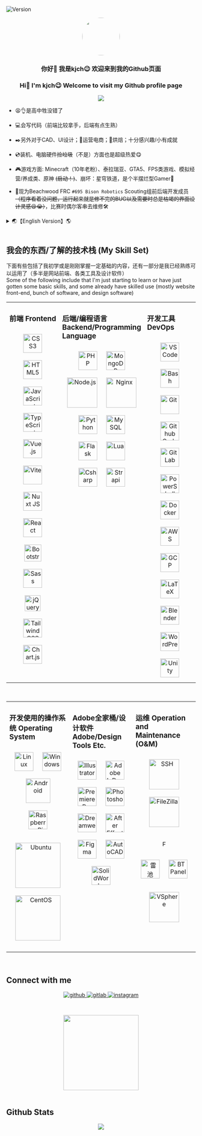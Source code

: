 <!--
**1834423612/1834423612** is a ✨ _special_ ✨ repository because its `README.md` (this file) appears on your GitHub profile.

Here are some ideas to get you started:

- 🔭 I’m currently working on ...
- 🌱 I’m currently learning ...
- 👯 I’m looking to collaborate on ...
- 🤔 I’m looking for help with ...
- 💬 Ask me about ...
- 📫 How to reach me: ...
- 😄 Pronouns: ...
- ⚡ Fun fact: ...
-->
<div>
  <div align="left">

![Version](https://placehold.co/100x40/orange/white?text=V+24.715.1&font=oswald)
  </div>
</div>

<!-- Avatar 头像内容 -->
<div align="center">
<img style="border-radius: 50%;" src="https://gravatar.com/avatar/361a331e88af15ea5f7f81cdd60a6633e7bc4a69db43b236caae96cdcb1ddd03?s=1024" align="center" height="" width="100" />
</div>  


<!-- Welcome 欢迎部分 -->
### <div align="center">你好👋 我是kjch😉 欢迎来到我的Github页面</div>  
### <div align="center">Hi👋 I'm kjch😉 Welcome to visit my Github profile page</div>  
  

<!-- Moe Counter 访问计数器 -->
<div align="center">
<img src="https://count.kjchmc.cn/get/@kjch-github-profile?theme=minecraft" align="center" height="" width="" />
</div>  
  

<!-- Intro 个人介绍 -->
- 😫👌是高中牲没错了

- 💻会写代码（前端比较拿手，后端有点生熟）

- ✒️另外对于CAD、UI设计；🛒运营电商；🍞烘焙；十分感兴趣/小有成就

- 💿装机、电脑硬件~~捡垃圾~~（不是）方面也是超级热爱😋

- 🎮游戏方面: Minecraft（10年老粉）、泰拉瑞亚、GTA5、FPS类游戏、模拟经营/养成类、原神 ~~(启动！)~~、崩坏：星穹铁道，是个半摆烂型Gamer🤣

- 🤖现为Beachwood FRC `#695 Bison Robotics` Scouting组前后端开发成员 ~~（程序看着没问题，运行起来就是修不完的BUG以及需要时总是枯竭的界面设计灵感😫😭）~~，比赛时偶尔客串去维修🛠️


<details>
<summary>🌏【English Version】🌎</summary>  

----
<!-- Intro 个人介绍英文版 English Version -->
- 😫👌 I'm a High school student

- 💻 Know some programming stuffs(Front-end is okay, back-end still needs to learn & practice)

- ✒️ Also were interested/get some achievement in CAD, UI design; 🛒Running E-Commerce; 🍞Baking...

- 💿 Super passionate about PC/Server installed, and computer hardware stuff ~~bought lots of second-hand hardware~~(just sometimes, haha) too😋!

- 🎮 Gaming: Minecraft (10-year-old fan), Terraria, GTA5, FPS-type games, Sims/Farming, Genshin Impact(YES!), Honkai: Star Rail, lots of games to play(didn't have enough time!!)🤣

- 🤖 Currently a front-end and back-end development member of the Beachwood FRC `#695 Bison Robotics` Scouting sub-team ~~(Sometimes the programs look fine, but when they are running, bugs come out and that can't be fixed, and my inspiration for interface design that always runs out when I need it😫😭)~~, sometimes during the competition might go to help to repair/install robot🛠️

----
</details>

<br/>  


## 我会的东西/了解的技术栈 (My Skill Set) 
下面有些包括了我初学或是刚刚掌握一定基础的内容，还有一部分是我已经熟练可以运用了（多半是网站前端、各类工具及设计软件）  
Some of the following include that I'm just starting to learn or have just gotten some basic skills, and some already have skilled use (mostly website front-end, bunch of software, and design software)  


<table><tr><td valign="top" width="33%">

### 前端 Frontend  
<div align="center">  
<a href="https://www.w3schools.com/css/" target="_blank"><img style="margin: 10px" src="https://profilinator.rishav.dev/skills-assets/css3-original-wordmark.svg" alt="CSS3" height="50" /></a>  
<a href="https://en.wikipedia.org/wiki/HTML5" target="_blank"><img style="margin: 10px" src="https://profilinator.rishav.dev/skills-assets/html5-original-wordmark.svg" alt="HTML5" height="50" /></a>  
<a href="https://www.javascript.com/" target="_blank"><img style="margin: 10px" src="https://profilinator.rishav.dev/skills-assets/javascript-original.svg" alt="JavaScript" height="50" /></a>  
<a href="https://www.typescriptlang.org/" target="_blank"><img style="margin: 10px" src="https://profilinator.rishav.dev/skills-assets/typescript-original.svg" alt="TypeScript" height="50" /></a>  
<a href="https://vuejs.org/" target="_blank"><img style="margin: 10px" src="https://profilinator.rishav.dev/skills-assets/vuejs-original-wordmark.svg" alt="Vue.js" height="50" /></a>  
<a href="https://vitejs.dev/" target="_blank"><img style="margin:10px" src="https://cdn.jsdelivr.net/gh/devicons/devicon@latest/icons/vitejs/vitejs-original.svg" alt="Vite" height="50" /></a> 
<a href="https://nuxtjs.org/" target="_blank"><img style="margin: 10px" src="https://profilinator.rishav.dev/skills-assets/nuxt.png" alt="Nuxt JS" height="50" /></a>  
<a href="https://reactjs.org/" target="_blank"><img style="margin: 10px" src="https://profilinator.rishav.dev/skills-assets/react-original-wordmark.svg" alt="React" height="50" /></a>  
<a href="https://getbootstrap.com/docs/3.4/javascript/" target="_blank"><img style="margin: 10px" src="https://profilinator.rishav.dev/skills-assets/bootstrap-plain.svg" alt="Bootstrap" height="45" /></a>  
<a href="https://sass-lang.com/" target="_blank"><img style="margin: 10px" src="https://profilinator.rishav.dev/skills-assets/sass-original.svg" alt="Sass" height="50" /></a>  
<a href="https://jquery.com/" target="_blank"><img style="margin: 10px" src="https://profilinator.rishav.dev/skills-assets/jquery.png" alt="jQuery" height="42" /></a>  
<a href="https://www.tailwindcss.com/" target="_blank"><img style="margin: 10px" src="https://profilinator.rishav.dev/skills-assets/tailwindcss.svg" alt="Tailwind CSS" height="50" /></a>  
<a href="https://www.chartjs.org/" target="_blank"><img style="margin: 10px" src="https://profilinator.rishav.dev/skills-assets/logo-title.svg" alt="Chart.js" height="50" /></a>  
</div>

</td><td valign="top" width="33%">



### 后端/编程语言 Backend/Programming Language  
<div align="center">  
<a href="https://www.php.net/" target="_blank"><img style="margin: 10px" src="https://profilinator.rishav.dev/skills-assets/php-original.svg" alt="PHP" height="50" /></a>  
<a href="https://www.mongodb.com/" target="_blank"><img style="margin: 10px" src="https://profilinator.rishav.dev/skills-assets/mongodb-original-wordmark.svg" alt="MongoDB" height="50" /></a>  
<a href="https://nodejs.org/" target="_blank"><img style="margin: 10px" src="https://profilinator.rishav.dev/skills-assets/nodejs-original-wordmark.svg" alt="Node.js" height="80" /></a>  
<a href="https://www.nginx.com/" target="_blank"><img style="margin: 10px" src="https://profilinator.rishav.dev/skills-assets/nginx-original.svg" alt="Nginx" height="80" /></a>  
<a href="https://www.python.org/" target="_blank"><img style="margin: 10px" src="https://profilinator.rishav.dev/skills-assets/python-original.svg" alt="Python" height="50" /></a>  
<a href="https://www.mysql.com/" target="_blank"><img style="margin: 10px" src="https://profilinator.rishav.dev/skills-assets/mysql-original-wordmark.svg" alt="MySQL" height="50" /></a>  
<a href="https://flask.palletsprojects.com/" target="_blank"><img style="margin: 10px" src="https://profilinator.rishav.dev/skills-assets/flask.png" alt="Flask" height="50" /></a>  
<a href="https://www.lua.org/" target="_blank"><img style="margin: 10px" src="https://cdn.jsdelivr.net/gh/devicons/devicon@latest/icons/lua/lua-original.svg" alt="Lua" height="50" /></a>  
<a href="https://learn.microsoft.com/en-us/dotnet/csharp/" target="_blank"><img style="margin: 10px" src="https://cdn.jsdelivr.net/gh/devicons/devicon@latest/icons/csharp/csharp-original.svg" alt="Csharp" height="50" /></a>    
<a href="https://www.strapi.io/" target="_blank"><img style="margin: 10px" src="https://profilinator.rishav.dev/skills-assets/strapi.svg" alt="Strapi" height="50" /></a>  
</div>

</td><td valign="top" width="33%">



### 开发工具 DevOps  
<div align="center">  
<a href="https://code.visualstudio.com/" target="_blank"><img style="margin:10px" src="https://cdn.jsdelivr.net/gh/devicons/devicon/icons/vscode/vscode-original.svg" alt="VSCode" height="50" /></a>  
<a href="https://www.gnu.org/software/bash/" target="_blank"><img style="margin: 10px" src="https://profilinator.rishav.dev/skills-assets/gnu_bash-icon.svg" alt="Bash" height="50" /></a>  
<a href="https://git-scm.com/" target="_blank"><img style="margin: 10px" src="https://profilinator.rishav.dev/skills-assets/git-scm-icon.svg" alt="Git" height="50" /></a>  
<a href="https://github.dev/" target="_blank"><img style="margin: 10px" src="https://cdn.jsdelivr.net/gh/devicons/devicon@latest/icons/githubcodespaces/githubcodespaces-original.svg" alt="Github Code Spaces" height="50" /></a>  
<a href="https://about.gitlab.com/" target="_blank"><img style="margin: 10px" src="https://profilinator.rishav.dev/skills-assets/gitlab.svg" alt="GitLab" height="50" /></a>  
<a href="https://docs.microsoft.com/en-us/powershell/" target="_blank"><img style="margin: 10px" src="https://profilinator.rishav.dev/skills-assets/powershell.png" alt="PowerShell" height="50" /></a>  
<a href="https://www.docker.com/" target="_blank"><img style="margin: 10px" src="https://profilinator.rishav.dev/skills-assets/docker-original-wordmark.svg" alt="Docker" height="50" /></a>  
<a href="https://aws.amazon.com/" target="_blank"><img style="margin: 10px" src="https://profilinator.rishav.dev/skills-assets/amazonwebservices-original-wordmark.svg" alt="AWS" height="50" /></a>  
<a href="https://cloud.google.com/" target="_blank"><img style="margin: 10px" src="https://profilinator.rishav.dev/skills-assets/google_cloud-icon.svg" alt="GCP" height="50" /></a>  
<a href="https://www.latex-project.org/" target="_blank"><img style="margin: 10px" src="https://profilinator.rishav.dev/skills-assets/latex.png" alt="LaTeX" height="50" /></a>  
<a href="https://www.blender.org/" target="_blank"><img style="margin: 10px" src="https://profilinator.rishav.dev/skills-assets/blender_community_badge_white.svg" alt="Blender" height="50" /></a>  
<a href="https://wordpress.com/" target="_blank"><img style="margin: 10px" src="https://profilinator.rishav.dev/skills-assets/wordpress.png" alt="WordPress" height="50" /></a>  
<a href="https://unity.com/" target="_blank"><img style="margin: 10px" src="https://profilinator.rishav.dev/skills-assets/unity.png" alt="Unity" height="50" /></a>  
</div>

</td></tr></table>  

<br/>  




<table><tr><td valign="top" width="33%">

### 开发使用的操作系统 Operating System  
<div align="center">  
<a href="https://www.linux.org/" target="_blank"><img style="margin: 10px" src="https://profilinator.rishav.dev/skills-assets/linux-original.svg" alt="Linux" height="50" /></a>  
<a href="https://www.microsoft.com/windows" target="_blank"><img style="margin:10px" src="https://cdn.jsdelivr.net/gh/devicons/devicon@latest/icons/windows11/windows11-original.svg" alt="Windows" height="50" /></a>  
<a href="https://www.android.com/" target="_blank"><img style="margin:10px" src="https://cdn.jsdelivr.net/gh/devicons/devicon@latest/icons/android/android-plain-wordmark.svg" alt="Android" height="65" /></a>  
<a href="https://www.raspberrypi.org/" target="_blank"><img style="margin: 10px" src="https://profilinator.rishav.dev/skills-assets/raspberrypi.png" alt="Raspberry Pi" height="50" /></a>  

<a href="https://www.ubuntu.com/" target="_blank"><img style="margin:10px" src="https://cdn.jsdelivr.net/gh/devicons/devicon@latest/icons/ubuntu/ubuntu-original-wordmark.svg" alt="Ubuntu" height="120" /></a>
<a href="https://www.centos.org/" target="_blank"><img style="margin:10px" src="https://cdn.jsdelivr.net/gh/devicons/devicon@latest/icons/centos/centos-original-wordmark.svg" alt="CentOS" height="120" /></a>
</div>

</td><td valign="top" width="33%">

### Adobe全家桶/设计软件 Adobe/Design Tools Etc.
<div align="center">  
<a href="https://www.adobe.com/in/products/illustrator.html" target="_blank"><img style="margin: 10px" src="https://profilinator.rishav.dev/skills-assets/adobe_illustrator-icon.svg" alt="Illustrator" height="50" /></a>  
<a href="https://www.adobe.com/in/products/indesign.html" target="_blank"><img style="margin: 10px" src="https://profilinator.rishav.dev/skills-assets/adobeindesign.svg" alt="Adobe InDesign" height="50" /></a>  
<a href="https://www.adobe.com/in/products/premiere.html" target="_blank"><img style="margin: 10px" src="https://profilinator.rishav.dev/skills-assets/adobepremierepro.png" alt="Premiere Pro" height="50" /></a>  
<a href="https://www.adobe.com/in/products/photoshop.html" target="_blank"><img style="margin: 10px" src="https://cdn.jsdelivr.net/gh/devicons/devicon@latest/icons/photoshop/photoshop-original.svg" alt="Photoshop" height="50" /></a>  
<a href="https://www.adobe.com/in/products/dreamweaver.html" target="_blank"><img style="margin: 10px" src="https://cdn.jsdelivr.net/gh/devicons/devicon@latest/icons/dreamweaver/dreamweaver-original.svg" alt="Dreamweaver " height="50" /></a>  
<a href="https://www.adobe.com/in/products/aftereffects.html" target="_blank"><img style="margin: 10px" src="https://profilinator.rishav.dev/skills-assets/aftereffects.png" alt="After Effects" height="50" /></a>  
<a href="https://www.figma.com/" target="_blank"><img style="margin: 10px" src="https://profilinator.rishav.dev/skills-assets/figma-icon.svg" alt="Figma" height="50" /></a>  
<a href="https://www.autodesk.com/products/autocad/" target="_blank"><img style="margin: 10px" src="https://upload.wikimedia.org/wikipedia/commons/6/6e/AutoCad_new_logo.svg" alt="AutoCAD" height="50" /></a>  
<a href="https://www.solidworks.com/" target="_blank"><img style="margin: 10px" src="https://upload.wikimedia.org/wikipedia/en/d/d2/SolidWorks_Logo.svg" alt="SolidWorks" height="50" /></a>  
</div>

</td><td valign="top" width="33%">

### 运维 Operation and Maintenance (O&M)
<div align="center">  
<a href="https://www.openssh.com/" target="_blank"><img style="margin: 10px" src="https://cdn.jsdelivr.net/gh/devicons/devicon@latest/icons/ssh/ssh-original-wordmark.svg" alt="SSH" height="80" /></a>  
<a href="https://filezilla-project.org/" target="_blank"><img style="margin: 10px" src="https://cdn.jsdelivr.net/gh/devicons/devicon@latest/icons/filezilla/filezilla-original-wordmark.svg" alt="FileZilla" height="80" /></a>  

<a href="https://www.fortinet.com/" target="_blank"><img style="margin: 10px" src="https://www.fortinet.com/content/dam/fortinet/images/general/fortinet-logo.svg" alt="Fortinet" height="15" /></a>  

<a href="https://waf-ce.chaitin.cn/" target="_blank"><img style="margin: 10px" src="https://waf-ce.chaitin.cn/images/safeline.svg" alt="雷池WAF" height="50" /></a>
<a href="https://bt.cn" target="_blank"><img style="margin: 10px" src="https://www.bt.cn/static/new/images/logo.svg" alt="BT Panel" height="50" /></a>  

<a href="https://www.vmware.com/products/vsphere.html" target="_blank"><img style="margin:10px" src="https://cdn.jsdelivr.net/gh/devicons/devicon@latest/icons/vsphere/vsphere-original-wordmark.svg" alt="VSphere" height="80"/></a>
</div>

</td></tr></table>  

<br/>  



## Connect with me  
<div align="center">
<a href="https://github.com/1834423612" target="_blank">
<img src=https://img.shields.io/badge/github-%2324292e.svg?&style=for-the-badge&logo=github&logoColor=white alt=github style="margin-bottom: 5px;" />
</a>
<a href="https://gitlab.com/kjch" target="_blank">
<img src=https://img.shields.io/badge/gitlab-330F63.svg?&style=for-the-badge&logo=gitlab&logoColor=white alt=gitlab style="margin-bottom: 5px;" />
</a>
<a href="https://instagram.com/kjch0720" target="_blank">
<img src=https://img.shields.io/badge/instagram-%23000000.svg?&style=for-the-badge&logo=instagram&logoColor=white alt=instagram style="margin-bottom: 5px;" />
</a>  

</div>  
  

<!-- kjchmc.cn 个人主页名片 -->
<div align="center">
<a href="https://www.kjchmc.cn/" target="_blank"><img src="https://github.com/1834423612/1834423612/assets/49981661/54530053-add6-42de-8ef3-e6224bb45848" height="200" style="margin-top: 40px;" /></a>
</div>

<br/>  



## Github Stats  
<div align="center"><img src="https://github-readme-stats.vercel.app/api?username=1834423612&show_icons=true&count_private=true&hide_border=true" align="center" /></div>  

<br/>  


